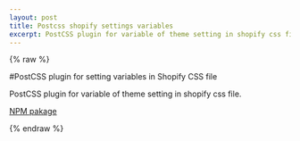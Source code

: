 ```yaml
---
layout: post
title: Postcss shopify settings variables
excerpt: PostCSS plugin for variable of theme setting in shopify css file.
---
```

{% raw %}

#PostCSS plugin for setting variables in Shopify CSS file

PostCSS plugin for variable of theme setting in shopify css file.

[NPM pakage](https://www.npmjs.com/package/postcss-shopify-settings-variables)

{% endraw %}

